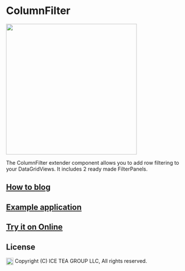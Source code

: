 ColumnFilter
====

<img src="https://raw.githubusercontent.com/iceteagroup/wisej-extensions/master/Support/Images/ColumnFilter.png" width="358">

The ColumnFilter extender component allows you to add row filtering to your DataGridViews. It includes 2 ready made FilterPanels.

## [How to blog](https://wisej.com/blog/columnfilter/)

## [Example application](https://github.com/iceteagroup/wisej-examples/tree/master/ColumnFilter)

## [Try it on Online](http://demo.wisej.com/ColumnFilter)

License
-------
<img src="http://iceteagroup.com/wp-content/uploads/2017/01/Square-64x64-trasp.png" height="20" align="top"> Copyright (C) ICE TEA GROUP LLC, All rights reserved.
